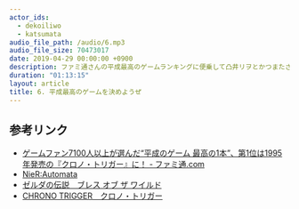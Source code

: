 ```yaml
---
actor_ids:
  - dekoiliwo
  - katsumata
audio_file_path: /audio/6.mp3
audio_file_size: 70473017
date: 2019-04-29 00:00:00 +0900
description: ファミ通さんの平成最高のゲームランキングに便乗して凸井リヲとかつまたさんの平成ゲームベスト3を発表しました。
duration: "01:13:15"
layout: article
title: 6. 平成最高のゲームを決めようぜ
---
```


## 参考リンク

- [ゲームファン7100人以上が選んだ“平成のゲーム 最高の1本”、第1位は1995年発売の『クロノ・トリガー』に！ - ファミ通.com](https://www.famitsu.com/news/201904/22175124.html)
- [NieR:Automata](https://www.jp.square-enix.com/nierautomata/)
- [ゼルダの伝説　ブレス オブ ザ ワイルド](https://www.nintendo.co.jp/zelda/index.html)
- [CHRONO TRIGGER　クロノ・トリガー](https://www.jp.square-enix.com/chronotrigger/)
